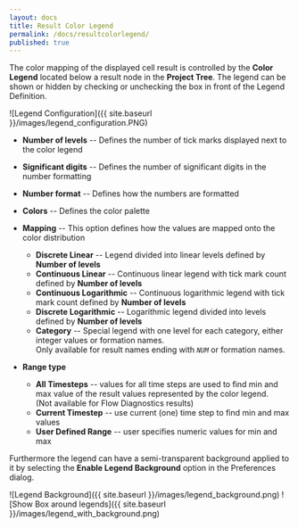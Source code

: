 ```yaml
---
layout: docs
title: Result Color Legend
permalink: /docs/resultcolorlegend/
published: true
---
```


The color mapping of the displayed cell result is controlled by the **Color Legend** located below a result node in the **Project Tree**. The legend can be shown or hidden by checking or unchecking the box in front of the Legend Definition.

![Legend Configuration]({{ site.baseurl }}/images/legend_configuration.PNG)

- **Number of levels** -- Defines the number of tick marks displayed next to the color legend
- **Significant digits** -- Defines the number of significant digits in the number formatting
- **Number format** -- Defines how the numbers are formatted
- **Colors** -- Defines the color palette

- **Mapping** -- This option defines how the values are mapped onto the color distribution
  - **Discrete Linear** -- Legend divided into linear levels defined by **Number of levels**
  - **Continuous Linear** -- Continuous linear legend with tick mark count defined by **Number of levels**
  - **Continuous Logarithmic** -- Continuous logarithmic legend with tick mark count defined by **Number of levels**
  - **Discrete Logarithmic** -- Logarithmic legend divided into levels defined by **Number of levels**
  - **Category** -- Special legend with one level for each category, either integer values or formation names.  
   Only available for result names ending with _`NUM`_ or formation names.
- **Range type**
  - **All Timesteps** -- values for all time steps are used to find min and max value of 
  the result values represented by the color legend.  
  (Not available for Flow Diagnostics results)
  - **Current Timestep** -- use current (one) time step to find min and max values  
  - **User Defined Range** -- user specifies numeric values for min and max  

Furthermore the legend can have a semi-transparent background applied to it by selecting the **Enable Legend Background** option in the Preferences dialog.

![Legend Background]({{ site.baseurl }}/images/legend_background.png) ![Show Box around legends]({{ site.baseurl }}/images/legend_with_background.png)
